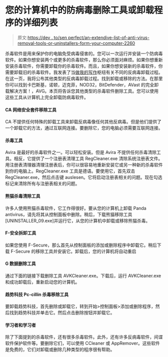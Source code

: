 # 您的计算机中的防病毒删除工具或卸载程序的详细列表

> 原文:[https://dev . to/sen perfect/an-extendive-list-of-anti-virus-removal-tools-or-uninstallers-form-your-computer-2260](https://dev.to/senperfect/an-extensive-list-of-antivirus-removal-tools-or-uninstallers-form-your-computer-2260)

杀毒软件是用来保护你的电脑免受病毒侵害的。您可以一次运行并安装一个防病毒软件。如果你想安装两个或更多的杀毒软件，那么你必须面对麻烦。如果你想重新安装杀毒软件，你需要卸载你的杀毒软件。而且，如果你想安装新的杀毒软件，你需要卸载旧的杀毒软件。我发表了当[做我的写作](https://senperfect.com/)枢纽有关不同的反病毒卸载过程。在这一页，我将公布其他类型的反病毒卸载过程。找到卸载或移除的方法。在那里你可以找到卡巴斯基，诺顿，迈克菲，NOD32，BitDefender，AVast 的完全卸载解决方案！，AVG。本页将告诉您其他类型的杀毒软件删除工具。您可以使用这些工具从计算机上完全卸载防病毒软件。

#### [](#ca-internet-security-suite-removal-tool)CA 网络安全套件移除工具

CA 不提供任何特殊的卸载工具来卸载反病毒像任何其他反病毒。但是他们提供了一个卸载它的方法，通过互联网连接。要删除它，您的电脑必须需要互联网连接。

#### [](#avira-removal-tool)杀毒工具

Avira 是最好的杀毒软件之一。可以轻松安装。但是 Avira 不提供任何杀毒清除工具。相反，它提供了一个注册表清理工具 RegCleaner.exe 清除系统注册表文件。用注册表清理器清理注册表后，你可以很容易地重新安装它或另一种新的杀毒软件到你的电脑上。RegCleaner.exe 工具是德语。要使用它，首先双击 RegCleaner.exe，然后点击键 auslesen。它将启动注册表相关的问题。现在勾选标记来清除所有与注册表相关的问题。

#### [](#panda-antivirus-removal-tool)熊猫杀毒清除工具

许多人使用熊猫杀毒软件，它工作得很好。要从您的计算机上卸载 Panda antivirus，请先将其从控制面板中删除。稍后，下载熊猫移除工具[UNINSTALLER_09.exe]并运行它，从您的计算机中卸载或移除熊猫杀毒。

#### F-安全拆卸工具

如果您使用 F-Secure，那么首先从控制面板的添加或删除程序中卸载它。稍后下载 F-Secure 的移除工具并安装它。卸载后，您的计算机将自动重启

#### [](#g-data-removal-tool)G 数据删除工具

通过下面的链接下载删除工具 AVKCleaner.exe。下载后，运行 AVKCleaner.exe 和成功卸载后，重新启动您的计算机。

#### [](#trend-micro-pccillin-antivirus-removal-tool)趋势科技 Pc-cillin 杀毒移除工具

要卸载趋势科技，首先删除或卸载它，转到开始>控制面板>添加或删除程序，然后找到趋势科技并单击它。然后点击删除按钮并卸载它。

#### [](#ccleaner-and-appremover)学习者和学习者

除了下面提到的杀毒软件，还有很多杀毒软件。此外，还有许多反病毒软件，间谍软件保护软件等。要删除它们，可以使用 CCleaner 或 AppRemover。这些软件是免费的，它们对卸载或删除几种类型的程序很有帮助。